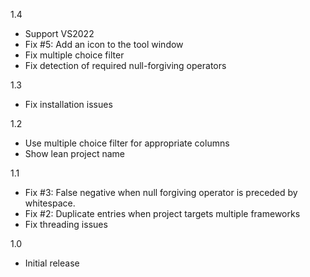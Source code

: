 1.4
- Support VS2022
- Fix #5: Add an icon to the tool window
- Fix multiple choice filter
- Fix detection of required null-forgiving operators

1.3
- Fix installation issues

1.2
- Use multiple choice filter for appropriate columns
- Show lean project name

1.1
- Fix #3: False negative when null forgiving operator is preceded by whitespace.
- Fix #2: Duplicate entries when project targets multiple frameworks
- Fix threading issues

1.0
- Initial release